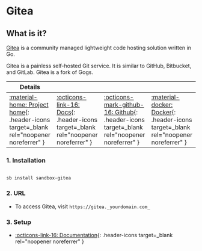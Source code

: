 # Gitea

## What is it?

[Gitea](https://gitea.io/en-us/) is a community managed lightweight code hosting solution written in Go.

Gitea is a painless self-hosted Git service. It is similar to GitHub, Bitbucket, and GitLab. Gitea is a fork of Gogs.

| Details     |             |             |             |
|-------------|-------------|-------------|-------------|
| [:material-home: Project home](https://gitea.io/en-us/){: .header-icons target=_blank rel="noopener noreferrer" } | [:octicons-link-16: Docs](https://docs.gitea.io/en-us/){: .header-icons target=_blank rel="noopener noreferrer" } | [:octicons-mark-github-16: Github](https://github.com/go-gitea/){: .header-icons target=_blank rel="noopener noreferrer" } | [:material-docker: Docker](https://hub.docker.com/r/gitea/gitea){: .header-icons target=_blank rel="noopener noreferrer" }|

### 1. Installation

``` shell

sb install sandbox-gitea

```

### 2. URL

- To access Gitea, visit `https://gitea._yourdomain.com_`

### 3. Setup

- [:octicons-link-16: Documentation](https://docs.gitea.io/en-us/){: .header-icons target=_blank rel="noopener noreferrer" }
